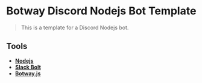 # Botway Discord Nodejs Bot Template

> This is a template for a Discord Nodejs bot.

## Tools

- [**Nodejs**](https://nodejs.org)
- [**Slack Bolt**](https://github.com/slackapi/bolt-js)
- [**Botway.js**](https://npm.im/botway.js)
